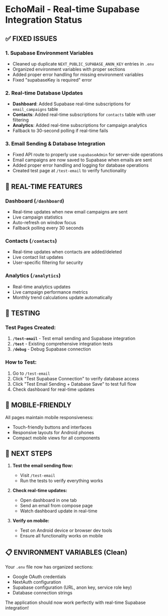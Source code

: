 # EchoMail - Real-time Supabase Integration Status

## ✅ FIXED ISSUES

### 1. **Supabase Environment Variables**
- Cleaned up duplicate `NEXT_PUBLIC_SUPABASE_ANON_KEY` entries in `.env`
- Organized environment variables with proper sections
- Added proper error handling for missing environment variables
- Fixed "supabaseKey is required" error

### 2. **Real-time Database Updates**
- **Dashboard**: Added Supabase real-time subscriptions for `email_campaigns` table
- **Contacts**: Added real-time subscriptions for `contacts` table with user filtering
- **Analytics**: Added real-time subscriptions for campaign analytics
- Fallback to 30-second polling if real-time fails

### 3. **Email Sending & Database Integration**
- Fixed API route to properly use `supabaseAdmin` for server-side operations
- Email campaigns are now saved to Supabase when emails are sent
- Added proper error handling and logging for database operations
- Created test page at `/test-email` to verify functionality

## 🚀 REAL-TIME FEATURES

### **Dashboard** (`/dashboard`)
- Real-time updates when new email campaigns are sent
- Live campaign statistics
- Auto-refresh on window focus
- Fallback polling every 30 seconds

### **Contacts** (`/contacts`) 
- Real-time updates when contacts are added/deleted
- Live contact list updates
- User-specific filtering for security

### **Analytics** (`/analytics`)
- Real-time analytics updates
- Live campaign performance metrics
- Monthly trend calculations update automatically

## 🧪 TESTING

### **Test Pages Created:**
1. **`/test-email`** - Test email sending and Supabase integration
2. **`/test`** - Existing comprehensive integration tests
3. **`/debug`** - Debug Supabase connection

### **How to Test:**
1. Go to `/test-email`
2. Click "Test Supabase Connection" to verify database access
3. Click "Test Email Sending + Database Save" to test full flow
4. Check dashboard for real-time updates

## 📱 MOBILE-FRIENDLY

All pages maintain mobile responsiveness:
- Touch-friendly buttons and interfaces
- Responsive layouts for Android phones
- Compact mobile views for all components

## 🔧 NEXT STEPS

1. **Test the email sending flow:**
   - Visit `/test-email`
   - Run the tests to verify everything works

2. **Check real-time updates:**
   - Open dashboard in one tab
   - Send an email from compose page
   - Watch dashboard update in real-time

3. **Verify on mobile:**
   - Test on Android device or browser dev tools
   - Ensure all functionality works on mobile

## 📋 ENVIRONMENT VARIABLES (Clean)

Your `.env` file now has organized sections:
- Google OAuth credentials
- NextAuth configuration  
- Supabase configuration (URL, anon key, service role key)
- Database connection strings

The application should now work perfectly with real-time Supabase integration!
